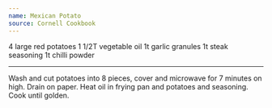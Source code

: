 ```yaml
---
name: Mexican Potato
source: Cornell Cookbook
---
```


4 large red potatoes
1 1/2T vegetable oil
1t garlic granules
1t steak seasoning
1t chilli powder

---

Wash and cut potatoes into 8 pieces, cover and microwave for 7 minutes on high.  Drain on paper.  Heat oil in frying pan and potatoes and seasoning.  Cook until golden.

